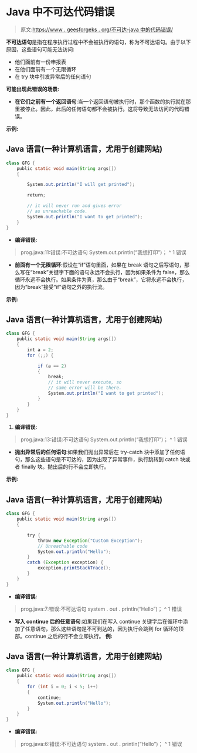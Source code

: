 # Java 中不可达代码错误

> 原文:[https://www . geesforgeks . org/不可达-java 中的代码错误/](https://www.geeksforgeeks.org/unreachable-code-error-in-java/)

**不可达语句**是指在程序执行过程中不会被执行的语句，称为不可达语句。由于以下原因，这些语句可能无法访问:

*   他们面前有一份申报表
*   在他们面前有一个无限循环
*   在 try 块中引发异常后的任何语句

**可能出现此错误的场景:**

*   **在它们之前有一个返回语句**:当一个返回语句被执行时，那个函数的执行就在那里被停止。因此，此后的任何语句都不会被执行。这将导致无法访问的代码错误。

**示例:**

## Java 语言(一种计算机语言，尤用于创建网站)

```java
class GFG {
    public static void main(String args[])
    {

        System.out.println("I will get printed");

        return;

        // it will never run and gives error
        // as unreachable code.
        System.out.println("I want to get printed");
    }
}
```

*   **编译错误:**

> prog.java:11:错误:不可达语句
> System.out.println(“我想打印”)；
> ^
> 1 错误

*   **前面有一个无限循环**:假设在“if”语句里面，如果在 break 语句之后写语句，那么写在“break”关键字下面的语句永远不会执行，因为如果条件为 false，那么循环永远不会执行。如果条件为真，那么由于“break”，它将永远不会执行，因为“break”接受“if”语句之外的执行流。

**示例:**

## Java 语言(一种计算机语言，尤用于创建网站)

```java
class GFG {
    public static void main(String args[])
    {
        int a = 2;
        for (;;) {

            if (a == 2)
            {
                break;
                // it will never execute, so
                // same error will be there.
                System.out.println("I want to get printed");
            }
        }
    }
}
```

1.  **编译错误:**

> prog.java:13:错误:不可达语句
> System.out.println(“我想打印”)；
> ^
> 1 错误

*   **抛出异常后的任何语句**:如果我们抛出异常后在 try-catch 块中添加了任何语句，那么这些语句是不可达的，因为出现了异常事件，执行跳转到 catch 块或者 finally 块。抛出后的行不会立即执行。

**示例:**

## Java 语言(一种计算机语言，尤用于创建网站)

```java
class GFG {
    public static void main(String args[])
    {

        try {
            throw new Exception("Custom Exception");
            // Unreachable code
            System.out.println("Hello");
        }
        catch (Exception exception) {
            exception.printStackTrace();
        }
    }
}
```

*   **编译错误:**

> prog.java:7:错误:不可达语句
> system . out . println(“Hello”)；
> ^
> 1 错误

*   **写入 continue 后的任意语句**:如果我们在写入 continue 关键字后在循环中添加了任意语句，那么这些语句是不可到达的，因为执行会跳到 for 循环的顶部。continue 之后的行不会立即执行。
    **例:**

## Java 语言(一种计算机语言，尤用于创建网站)

```java
class GFG {
    public static void main(String args[])
    {
        for (int i = 0; i < 5; i++)
        {
            continue;
            System.out.println("Hello");
        }
    }
}
```

*   **编译错误:**

> prog.java:6:错误:不可达语句
> system . out . println(“Hello”)；
> ^
> 1 错误